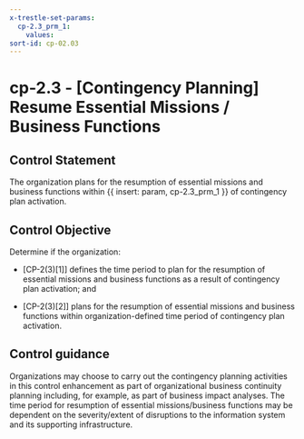 ```yaml
---
x-trestle-set-params:
  cp-2.3_prm_1:
    values:
sort-id: cp-02.03
---
```


# cp-2.3 - \[Contingency Planning\] Resume Essential Missions / Business Functions

## Control Statement

The organization plans for the resumption of essential missions and business functions within {{ insert: param, cp-2.3_prm_1 }} of contingency plan activation.

## Control Objective

Determine if the organization:

- \[CP-2(3)[1]\] defines the time period to plan for the resumption of essential missions and business functions as a result of contingency plan activation; and

- \[CP-2(3)[2]\] plans for the resumption of essential missions and business functions within organization-defined time period of contingency plan activation.

## Control guidance

Organizations may choose to carry out the contingency planning activities in this control enhancement as part of organizational business continuity planning including, for example, as part of business impact analyses. The time period for resumption of essential missions/business functions may be dependent on the severity/extent of disruptions to the information system and its supporting infrastructure.
